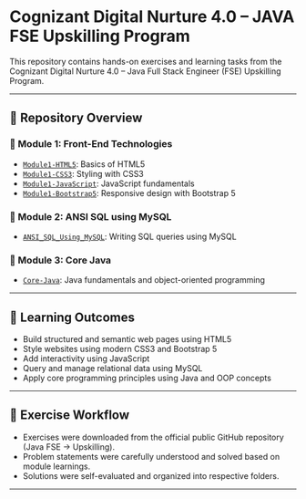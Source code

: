 # Cognizant Digital Nurture 4.0 – JAVA FSE Upskilling Program

This repository contains hands-on exercises and learning tasks from the Cognizant Digital Nurture 4.0 – Java Full Stack Engineer (FSE) Upskilling Program.

---

## 📁 Repository Overview

### 🔹 Module 1: Front-End Technologies
- [`Module1-HTML5`](./Module1-HTML5): Basics of HTML5
- [`Module1-CSS3`](./Module1-CSS3): Styling with CSS3
- [`Module1-JavaScript`](./Module1-JavaScript): JavaScript fundamentals
- [`Module1-Bootstrap5`](./Module1-Bootstrap5): Responsive design with Bootstrap 5

### 🔹 Module 2: ANSI SQL using MySQL
- [`ANSI_SQL_Using_MySQL`](./ANSI_SQL_Using_MySQL): Writing SQL queries using MySQL

### 🔹 Module 3: Core Java
- [`Core-Java`](./Core-Java): Java fundamentals and object-oriented programming

---

## 🎯 Learning Outcomes

- Build structured and semantic web pages using HTML5
- Style websites using modern CSS3 and Bootstrap 5
- Add interactivity using JavaScript
- Query and manage relational data using MySQL
- Apply core programming principles using Java and OOP concepts

---

## 📝 Exercise Workflow

- Exercises were downloaded from the official public GitHub repository (Java FSE → Upskilling).
- Problem statements were carefully understood and solved based on module learnings.
- Solutions were self-evaluated and organized into respective folders.
---
